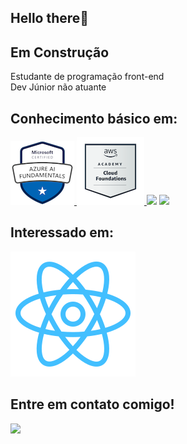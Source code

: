 ## Hello there👋


## Em Construção 

<p>
Estudante de programação front-end
<br/>
Dev Júnior não atuante
<br/>
</p>

## Conhecimento básico em:
<!-- tecnologias-->
<span>

<a href="https://www.credly.com/badges/9b5d8c18-549a-4ebe-818d-3ddd9c586493/public_url">
 <img src= microsoft-certified-azure-ai-fundamentals(100x100).png/>
<a/>
 
<a href="https://www.credly.com/badges/1b52943c-efac-4bea-8952-f1924e38c7d3/public_url"> 
 <img src= ./aws-academy-graduate-aws-academy-cloud-foundations.png/>
 <a/>
 
 <img src="https://img.icons8.com/color/96/000000/html-5--v1.png"/>
 
 <img src="https://img.icons8.com/color/96/000000/css3.png"/>
</span>

## Interessado em:

<img src= ./reactblu.svg />


## Entre em contato comigo!
 <a href="mailto: guiluih.1.10@gmail.com"> 
 <img src="https://img.icons8.com/plasticine/100/000000/gmail.png"/>
 </a>
 
